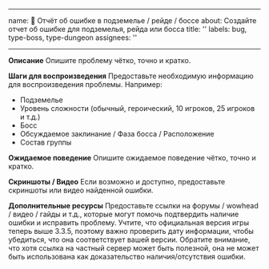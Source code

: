 
---
name: 🏰 Отчёт об ошибке в подземелье / рейде / боссе
about: Создайте отчет об ошибке для подземелья, рейда или босса
title: ''
labels: bug, type-boss, type-dungeon
assignees: ''

---

**Описание**
Опишите проблему чётко, точно и кратко.

**Шаги для воспроизведения**
Предоставьте необходимую информацию для воспроизведения проблемы. Например:
- Подземелье
- Уровень сложности (обычный, героический, 10 игроков, 25 игроков и т.д.)
- Босс
- Обсуждаемое заклинание / Фаза босса / Расположение
- Состав группы

**Ожидаемое поведение**
Опишите ожидаемое поведение чётко, точно и кратко.

**Скриншоты / Видео**
Если возможно и доступно, предоставьте скриншоты или видео найденной ошибки.

**Дополнительные ресурсы**
Предоставьте ссылки на форумы / wowhead / видео / гайды и т.д., которые могут помочь подтвердить наличие ошибки и исправить проблему. Учтите, что официальная версия игры теперь выше 3.3.5, поэтому важно проверить дату информации, чтобы убедиться, что она соответствует вашей версии. Обратите внимание, что хотя ссылка на частный сервер может быть полезной, она не может быть использована как доказательство наличия/отсутствия ошибки.

